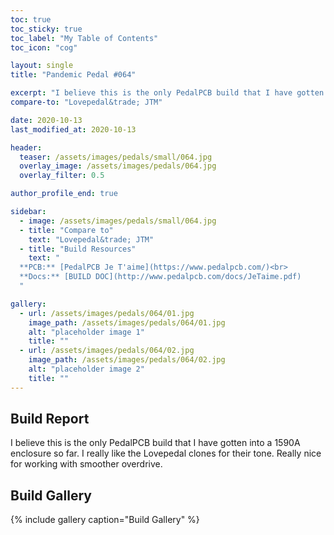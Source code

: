 ```yaml
---
toc: true
toc_sticky: true
toc_label: "My Table of Contents"
toc_icon: "cog"

layout: single
title: "Pandemic Pedal #064"

excerpt: "I believe this is the only PedalPCB build that I have gotten into a 1590A enclosure so far. I really like the Lovepedal clones for their tone. Really nice for working with smoother overdrive."
compare-to: "Lovepedal&trade; JTM"

date: 2020-10-13
last_modified_at: 2020-10-13

header:
  teaser: /assets/images/pedals/small/064.jpg
  overlay_image: /assets/images/pedals/064.jpg
  overlay_filter: 0.5

author_profile_end: true

sidebar:
  - image: /assets/images/pedals/small/064.jpg
  - title: "Compare to"
    text: "Lovepedal&trade; JTM"
  - title: "Build Resources"
    text: "
  **PCB:** [PedalPCB Je T'aime](https://www.pedalpcb.com/)<br>
  **Docs:** [BUILD DOC](http://www.pedalpcb.com/docs/JeTaime.pdf)
  "

gallery:
  - url: /assets/images/pedals/064/01.jpg
    image_path: /assets/images/pedals/064/01.jpg
    alt: "placeholder image 1"
    title: ""
  - url: /assets/images/pedals/064/02.jpg
    image_path: /assets/images/pedals/064/02.jpg
    alt: "placeholder image 2"
    title: ""
---
```


## Build Report ##

I believe this is the only PedalPCB build that I have gotten into a 1590A enclosure so far. I really like the Lovepedal clones for their tone. Really nice for working with smoother overdrive.

## Build Gallery ##

{% include gallery caption="Build Gallery" %}